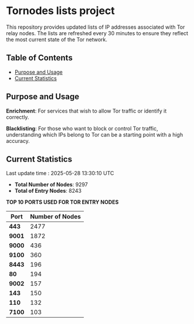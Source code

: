 # Tornodes lists project

This repository provides updated lists of IP addresses associated with Tor relay nodes. The lists are refreshed every 30 minutes to ensure they reflect the most current state of the Tor network.

## Table of Contents

- [Purpose and Usage](#purpose-and-usage)
- [Current Statistics](#current-statistics)


## Purpose and Usage

**Enrichment**: For services that wish to allow Tor traffic or identify it correctly.

**Blacklisting**: For those who want to block or control Tor traffic, understanding which IPs belong to Tor can be a starting point with a high accuracy.

## Current Statistics

Last update time : 2025-05-28 13:30:10 UTC

- **Total Number of Nodes**: 9297
- **Total of Entry Nodes**: 8243

**TOP 10 PORTS USED FOR TOR ENTRY NODES**

| **Port** | **Number of Nodes** |
|------|-----------------|
| **443**   | 2477  |
| **9001**   | 1872  |
| **9000**   | 436  |
| **9100**   | 360  |
| **8443**   | 196  |
| **80**   | 194  |
| **9002**   | 157  |
| **143**   | 150  |
| **110**   | 132  |
| **7100**   | 103  |

